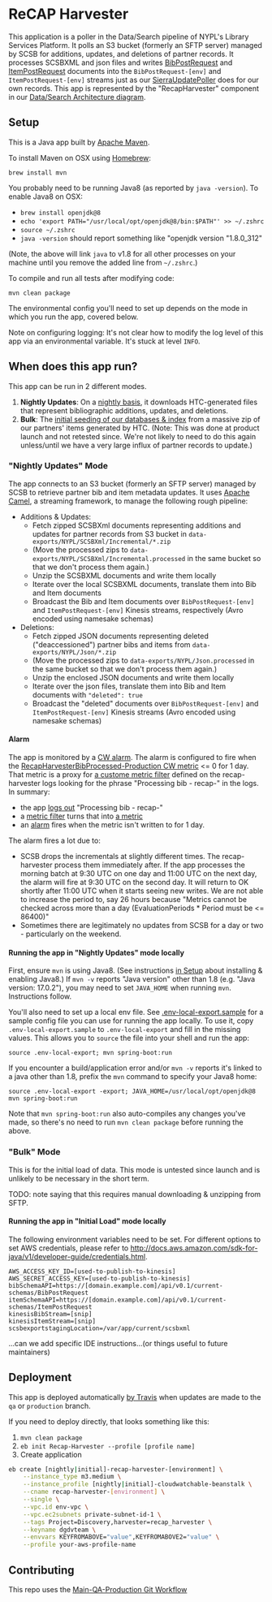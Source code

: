 # ReCAP Harvester

This application is a poller in the Data/Search pipeline of NYPL's Library Services Platform. It polls an S3 bucket (formerly an SFTP server) managed by SCSB for additions, updates, and deletions of partner records. It processes SCSBXML and json files and writes [BibPostRequest](https://platform.nypl.org/api/v0.1/current-schemas/BibPostRequest) and [ItemPostRequest](https://platform.nypl.org/api/v0.1/current-schemas/ItemPostRequest) documents into the `BibPostRequest-[env]` and `ItemPostRequest-[env]` streams just as our [SierraUpdatePoller](https://github.com/NYPL/sierraUpdatePollerV2) does for our own records. This app is represented by the "RecapHarvester" component in our [Data/Search Architecture diagram](https://docs.google.com/presentation/d/1kPUhT-JPOuniXndKWc_JEp2EY5rOPuH5ebSqYCe_438/edit?usp=sharing).

## Setup

This is a Java app built by [Apache Maven](https://maven.apache.org/what-is-maven.html).

To install Maven on OSX using [Homebrew](https://brew.sh/):

```
brew install mvn
```

You probably need to be running Java8 (as reported by `java -version`). To enable Java8 on OSX:

 * `brew install openjdk@8`
 * `echo 'export PATH="/usr/local/opt/openjdk@8/bin:$PATH"' >> ~/.zshrc`
 * `source ~/.zshrc`
 * `java -version` should report something like "openjdk version "1.8.0_312"

(Note, the above will link `java` to v1.8 for all other processes on your machine until you remove the added line from `~/.zshrc`.)

To compile and run all tests after modifying code:

```
mvn clean package
```

The environmental config you'll need to set up depends on the mode in which you run the app, covered below.

Note on configuring logging: It's not clear how to modify the log level of this app via an environmental variable. It's stuck at level `INFO`.

## When does this app run?

This app can be run in 2 different modes.

1. **Nightly Updates**: On a [nightly basis](#nightly-updates-mode), it downloads HTC-generated files that represent bibliographic additions, updates, and deletions.
1. **Bulk**: The [initial seeding of our databases & index](#bulk) from a massive zip of our partners' items generated by HTC. (Note: This was done at product launch and not retested since. We're not likely to need to do this again unless/until we have a very large influx of partner records to update.)

### "Nightly Updates" Mode

The app connects to an S3 bucket (formerly an SFTP server) managed by SCSB to retrieve partner bib and item metadata updates. It uses [Apache Camel](https://camel.apache.org/), a streaming framework, to manage the following rough pipeline:
 * Additions & Updates:
   * Fetch zipped SCSBXml documents representing additions and updates for partner records from S3 bucket in `data-exports/NYPL/SCSBXml/Incremental/*.zip`
   * (Move the processed zips to `data-exports/NYPL/SCSBXml/Incremental.processed` in the same bucket so that we don't process them again.)
   * Unzip the SCSBXML documents and write them locally
   * Iterate over the local SCSBXML documents, translate them into Bib and Item documents
   * Broadcast the Bib and Item documents over `BibPostRequest-[env]` and `ItemPostRequest-[env]` Kinesis streams, respectively (Avro encoded using namesake schemas)
 * Deletions:
   * Fetch zipped JSON documents representing deleted ("deaccessioned") partner bibs and items from `data-exports/NYPL/Json/*.zip`
   * (Move the processed zips to `data-exports/NYPL/Json.processed` in the same bucket so that we don't process them again.)
   * Unzip the enclosed JSON documents and write them locally
   * Iterate over the json files, translate them into Bib and Item documents with `"deleted": true`
   * Broadcast the "deleted" documents over `BibPostRequest-[env]` and `ItemPostRequest-[env]` Kinesis streams (Avro encoded using namesake schemas)

#### Alarm

The app is monitored by a [CW alarm](https://us-east-1.console.aws.amazon.com/cloudwatch/home?region=us-east-1#alarmsV2:alarm/RecapHarvesterNotProcessingBibs-production). The alarm is configured to fire when the [RecapHarvesterBibProcessed-Production CW metric](https://us-east-1.console.aws.amazon.com/cloudwatch/home?region=us-east-1#metricsV2?graph=~(metrics~(~(~'LogMetrics~'RecapHarvesterBibProcessed-Production))~view~'timeSeries~stacked~false~region~'us-east-1~start~'-PT168H~end~'P0D~stat~'Sum~period~86400)&query=~'*7bLogMetrics*7d*20RecapHarvesterBibProcessed*20MetricName*3d*22RecapHarvesterBibProcessed-Production*22) <= 0 for 1 day. That metric is a proxy for [a custome metric filter](https://us-east-1.console.aws.amazon.com/cloudwatch/home?region=us-east-1#logsV2:log-groups/log-group/$252Faws$252Felasticbeanstalk$252Fnightly-recap-harvester-production$252Fvar$252Fapp$252Fcurrent$252Frecap-harvester$252Frecap-logging.log$23metric-filters
) defined on the recap-harvester logs looking for the phrase "Processing bib - recap-" in the logs. In summary:
 - the app [logs out](https://us-east-1.console.aws.amazon.com/cloudwatch/home?region=us-east-1#logsV2:log-groups/log-group/$252Faws$252Felasticbeanstalk$252Fnightly-recap-harvester-production$252Fvar$252Fapp$252Fcurrent$252Frecap-harvester$252Frecap-logging.log/log-events$3FfilterPattern$3D$2522Processing+bib+-+recap-$2522$26start$3D-172800000) "Processing bib - recap-"
 - a [metric filter](https://us-east-1.console.aws.amazon.com/cloudwatch/home?region=us-east-1#logsV2:log-groups/log-group/$252Faws$252Felasticbeanstalk$252Fnightly-recap-harvester-production$252Fvar$252Fapp$252Fcurrent$252Frecap-harvester$252Frecap-logging.log$23metric-filters) turns that into [a metric](https://us-east-1.console.aws.amazon.com/cloudwatch/home?region=us-east-1#metricsV2?graph=~(metrics~(~(~'LogMetrics~'RecapHarvesterBibProcessed-Production))~view~'timeSeries~stacked~false~region~'us-east-1~start~'-PT168H~end~'P0D~stat~'Sum~period~86400)&query=~'*7bLogMetrics*7d*20RecapHarvesterBibProcessed*20MetricName*3d*22RecapHarvesterBibProcessed-Production*22)
 - an [alarm](https://us-east-1.console.aws.amazon.com/cloudwatch/home?region=us-east-1#alarmsV2:alarm/RecapHarvesterNotProcessingBibs-production) fires when the metric isn't written to for 1 day.

The alarm fires a lot due to:
 - SCSB drops the incrementals at slightly different times. The recap-harvester process them immediately after. If the app processes the morning batch at 9:30 UTC on one day and 11:00 UTC on the next day, the alarm will fire at 9:30 UTC on the second day. It will return to OK shortly after 11:00 UTC when it starts seeing new writes. We are not able to increase the period to, say 26 hours because "Metrics cannot be checked across more than a day (EvaluationPeriods * Period must be <= 86400)"
 - Sometimes there are legitimately no updates from SCSB for a day or two - particularly on the weekend.

#### Running the app in "Nightly Updates" mode locally

First, ensure `mvn` is using Java8. (See instructions [in Setup](#setup) about installing & enabling Java8.) If `mvn -v` reports "Java version" other than 1.8 (e.g. "Java version: 17.0.2"), you may need to set `JAVA_HOME` when running `mvn`. Instructions follow.

You'll also need to set up a local env file. See [.env-local-export.sample](.env-local-export.sample) for a sample config file you can use for running the app locally. To use it, copy `.env-local-export.sample` to `.env-local-export` and fill in the missing values. This allows you to `source` the file into your shell and run the app:
```
source .env-local-export; mvn spring-boot:run
```

If you encounter a build/application error and/or `mvn -v` reports it's linked to a java other than 1.8, prefix the `mvn` command to specify your Java8 home:
```
source .env-local-export -export; JAVA_HOME=/usr/local/opt/openjdk@8 mvn spring-boot:run
```

Note that `mvn spring-boot:run` also auto-compiles any changes you've made, so there's no need to run `mvn clean package` before running the above.

### "Bulk" Mode

This is for the initial load of data. This mode is untested since launch and is unlikely to be necessary in the short term.

TODO: note saying that this requires manual downloading & unzipping from SFTP.

#### Running the app in "Initial Load" mode locally

The following environment variables need to be set. For different options to set AWS credentials, please refer to http://docs.aws.amazon.com/sdk-for-java/v1/developer-guide/credentials.html.

```
AWS_ACCESS_KEY_ID=[used-to-publish-to-kinesis]
AWS_SECRET_ACCESS_KEY=[used-to-publish-to-kinesis]
bibSchemaAPI=https://[domain.example.com]/api/v0.1/current-schemas/BibPostRequest
itemSchemaAPI=https://[domain.example.com]/api/v0.1/current-schemas/ItemPostRequest
kinesisBibStream=[snip]
kinesisItemStream=[snip]
scsbexportstagingLocation=/var/app/current/scsbxml
```

...can we add specific IDE instructions...(or things useful to future maintainers)

## Deployment

This app is deployed automatically [by Travis](.travis.yml) when updates are made to the `qa` or `production` branch.

If you need to deploy directly, that looks something like this:

1.  `mvn clean package`
1.  `eb init Recap-Harvester --profile [profile name]`
1.  Create application

  ```bash
  eb create [nightly|initial]-recap-harvester-[environment] \
      --instance_type m3.medium \
      --instance_profile [nightly|initial]-cloudwatchable-beanstalk \
      --cname recap-harvester-[environment] \
      --single \
      --vpc.id env-vpc \
      --vpc.ec2subnets private-subnet-id-1 \
      --tags Project=Discovery,harvester=recap_harvester \
      --keyname dgdvteam \
      --envvars KEYFROMABOVE="value",KEYFROMABOVE2="value" \
      --profile your-aws-profile-name
  ```

## Contributing

This repo uses the [Main-QA-Production Git Workflow](https://github.com/NYPL/engineering-general/blob/master/standards/git-workflow.md#main-qa-production)
